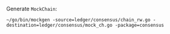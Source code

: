 Generate `MockChain`:

```
~/go/bin/mockgen -source=ledger/consensus/chain_rw.go -destination=ledger/consensus/mock_ch.go -package=consensus
```